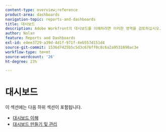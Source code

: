 ```yaml
---
content-type: overview;reference
product-area: dashboards
navigation-topic: reports-and-dashboards
title: 대시보드
description: Adobe Workfront의 대시보드를 이해하려면 이러한 영역을 검토하십시오.
author: Nolan
feature: Reports and Dashboards
exl-id: e4ee3729-a39d-4d1f-971f-4eb557d151d4
source-git-commit: 1536d7425b5c5d3c676ff0c8c6a2a9531690ac3e
workflow-type: tm+mt
source-wordcount: '26'
ht-degree: 23%

---
```


# 대시보드

이 섹션에는 다음 하위 섹션이 포함됩니다.

* [대시보드 이해](../../reports-and-dashboards/dashboards/understanding-dashboards/understand-dashboards.md)
* [대시보드 만들기 및 관리](../../reports-and-dashboards/dashboards/creating-and-managing-dashboards/create-and-manage-dashboards.md)

